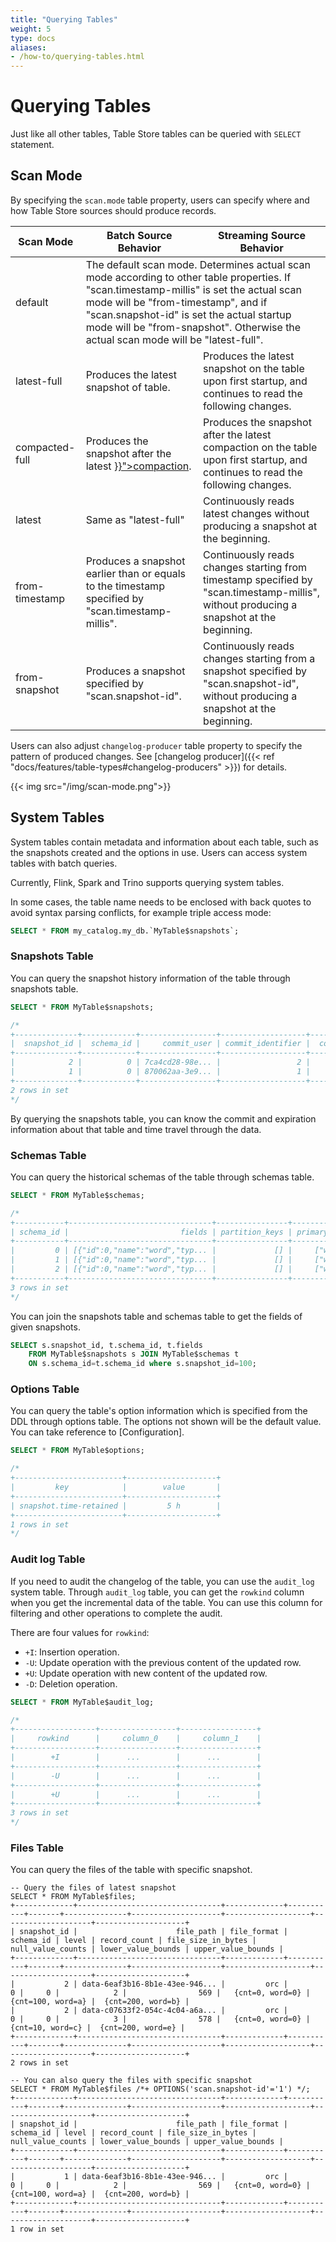 ```yaml
---
title: "Querying Tables"
weight: 5
type: docs
aliases:
- /how-to/querying-tables.html
---
```

<!--
Licensed to the Apache Software Foundation (ASF) under one
or more contributor license agreements.  See the NOTICE file
distributed with this work for additional information
regarding copyright ownership.  The ASF licenses this file
to you under the Apache License, Version 2.0 (the
"License"); you may not use this file except in compliance
with the License.  You may obtain a copy of the License at

  http://www.apache.org/licenses/LICENSE-2.0

Unless required by applicable law or agreed to in writing,
software distributed under the License is distributed on an
"AS IS" BASIS, WITHOUT WARRANTIES OR CONDITIONS OF ANY
KIND, either express or implied.  See the License for the
specific language governing permissions and limitations
under the License.
-->

# Querying Tables

Just like all other tables, Table Store tables can be queried with `SELECT` statement.

## Scan Mode

By specifying the `scan.mode` table property, users can specify where and how Table Store sources should produce records.

<table class="table table-bordered">
<thead>
<tr>
<th>Scan Mode</th>
<th>Batch Source Behavior</th>
<th>Streaming Source Behavior</th>
</tr>
</thead>
<tbody>
<tr>
<td>default</td>
<td colspan="2">
The default scan mode. Determines actual scan mode according to other table properties. If "scan.timestamp-millis" is set the actual scan mode will be "from-timestamp", and if "scan.snapshot-id" is set the actual startup mode will be "from-snapshot". Otherwise the actual scan mode will be "latest-full".
</td>
</tr>
<tr>
<td>latest-full</td>
<td>
Produces the latest snapshot of table.
</td>
<td>
Produces the latest snapshot on the table upon first startup, and continues to read the following changes.
</td>
</tr>
<tr>
<td>compacted-full</td>
<td>
Produces the snapshot after the latest <a href="{{< ref "docs/concepts/lsm-trees#compactions" >}}">compaction</a>.
</td>
<td>
Produces the snapshot after the latest compaction on the table upon first startup, and continues to read the following changes.
</td>
</tr>
<tr>
<td>latest</td>
<td>Same as "latest-full"</td>
<td>Continuously reads latest changes without producing a snapshot at the beginning.</td>
</tr>
<tr>
<td>from-timestamp</td>
<td>Produces a snapshot earlier than or equals to the timestamp specified by "scan.timestamp-millis".</td>
<td>Continuously reads changes starting from timestamp specified by "scan.timestamp-millis", without producing a snapshot at the beginning.</td>
</tr>
<tr>
<td>from-snapshot</td>
<td>Produces a snapshot specified by "scan.snapshot-id".</td>
<td>Continuously reads changes starting from a snapshot specified by "scan.snapshot-id", without producing a snapshot at the beginning.</td>
</tr>
</tbody>
</table>

Users can also adjust `changelog-producer` table property to specify the pattern of produced changes. See [changelog producer]({{< ref "docs/features/table-types#changelog-producers" >}}) for details.

{{< img src="/img/scan-mode.png">}}

## System Tables

System tables contain metadata and information about each table, such as the snapshots created and the options in use. Users can access system tables with batch queries.

Currently, Flink, Spark and Trino supports querying system tables.

In some cases, the table name needs to be enclosed with back quotes to avoid syntax parsing conflicts, for example triple access mode:
```sql
SELECT * FROM my_catalog.my_db.`MyTable$snapshots`;
```

### Snapshots Table

You can query the snapshot history information of the table through snapshots table.

```sql
SELECT * FROM MyTable$snapshots;

/*
+--------------+------------+-----------------+-------------------+--------------+-------------------------+
|  snapshot_id |  schema_id |     commit_user | commit_identifier |  commit_kind |             commit_time |
+--------------+------------+-----------------+-------------------+--------------+-------------------------+
|            2 |          0 | 7ca4cd28-98e... |                 2 |       APPEND | 2022-10-26 11:44:15.600 |
|            1 |          0 | 870062aa-3e9... |                 1 |       APPEND | 2022-10-26 11:44:15.148 |
+--------------+------------+-----------------+-------------------+--------------+-------------------------+
2 rows in set
*/
```

By querying the snapshots table, you can know the commit and expiration information about that table and time travel through the data.

### Schemas Table

You can query the historical schemas of the table through schemas table.

```sql
SELECT * FROM MyTable$schemas;

/*
+-----------+--------------------------------+----------------+--------------+---------+---------+
| schema_id |                         fields | partition_keys | primary_keys | options | comment |
+-----------+--------------------------------+----------------+--------------+---------+---------+
|         0 | [{"id":0,"name":"word","typ... |             [] |     ["word"] |      {} |         |
|         1 | [{"id":0,"name":"word","typ... |             [] |     ["word"] |      {} |         |
|         2 | [{"id":0,"name":"word","typ... |             [] |     ["word"] |      {} |         |
+-----------+--------------------------------+----------------+--------------+---------+---------+
3 rows in set
*/
```

You can join the snapshots table and schemas table to get the fields of given snapshots.

```sql
SELECT s.snapshot_id, t.schema_id, t.fields 
    FROM MyTable$snapshots s JOIN MyTable$schemas t 
    ON s.schema_id=t.schema_id where s.snapshot_id=100;
```

### Options Table

You can query the table's option information which is specified from the DDL through options table. The options not shown will be the default value. You can take reference to  [Configuration].

```sql
SELECT * FROM MyTable$options;

/*
+------------------------+--------------------+
|         key            |        value       |
+------------------------+--------------------+
| snapshot.time-retained |         5 h        |
+------------------------+--------------------+
1 rows in set
*/
```

### Audit log Table

If you need to audit the changelog of the table, you can use the `audit_log` system table. Through `audit_log` table, you can get the `rowkind` column when you get the incremental data of the table. You can use this column for
filtering and other operations to complete the audit.

There are four values for `rowkind`:

- `+I`: Insertion operation.
- `-U`: Update operation with the previous content of the updated row.
- `+U`: Update operation with new content of the updated row.
- `-D`: Deletion operation.

```sql
SELECT * FROM MyTable$audit_log;

/*
+------------------+-----------------+-----------------+
|     rowkind      |     column_0    |     column_1    |
+------------------+-----------------+-----------------+
|        +I        |      ...        |      ...        |
+------------------+-----------------+-----------------+
|        -U        |      ...        |      ...        |
+------------------+-----------------+-----------------+
|        +U        |      ...        |      ...        |
+------------------+-----------------+-----------------+
3 rows in set
*/
```

### Files Table
You can query the files of the table with specific snapshot.

```
-- Query the files of latest snapshot
SELECT * FROM MyTable$files;
+-------------+--------------------------------+-------------+-----------+-------+--------------+--------------------+-------------------+--------------------+--------------------+
| snapshot_id |                      file_path | file_format | schema_id | level | record_count | file_size_in_bytes | null_value_counts | lower_value_bounds | upper_value_bounds |
+-------------+--------------------------------+-------------+-----------+-------+--------------+--------------------+-------------------+--------------------+--------------------+
|           2 | data-6eaf3b16-8b1e-43ee-946... |         orc |         0 |     0 |            2 |                569 |   {cnt=0, word=0} |  {cnt=100, word=a} |  {cnt=200, word=b} |
|           2 | data-c07633f2-054c-4c04-a6a... |         orc |         0 |     0 |            3 |                578 |   {cnt=0, word=0} |   {cnt=10, word=c} |  {cnt=200, word=e} |
+-------------+--------------------------------+-------------+-----------+-------+--------------+--------------------+-------------------+--------------------+--------------------+
2 rows in set

-- You can also query the files with specific snapshot
SELECT * FROM MyTable$files /*+ OPTIONS('scan.snapshot-id'='1') */;
+-------------+--------------------------------+-------------+-----------+-------+--------------+--------------------+-------------------+--------------------+--------------------+
| snapshot_id |                      file_path | file_format | schema_id | level | record_count | file_size_in_bytes | null_value_counts | lower_value_bounds | upper_value_bounds |
+-------------+--------------------------------+-------------+-----------+-------+--------------+--------------------+-------------------+--------------------+--------------------+
|           1 | data-6eaf3b16-8b1e-43ee-946... |         orc |         0 |     0 |            2 |                569 |   {cnt=0, word=0} |  {cnt=100, word=a} |  {cnt=200, word=b} |
+-------------+--------------------------------+-------------+-----------+-------+--------------+--------------------+-------------------+--------------------+--------------------+
1 row in set
```
